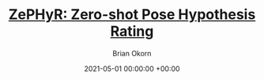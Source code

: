 ---
layout: post
title: '<a href="https://arxiv.org/abs/2104.13526">ZePHyR: Zero-shot Pose Hypothesis
Rating</a>'
date:   2021-05-01 00:00:00 +00:00
image: /images/zephyr2.png
categories: research
author: "Brian Okorn"
authors: <strong>Brian Okorn*</strong>, Qiao Gu*, Martial Hebert, David Held
award: null
bib: "@inproceedings{okorn2021zephyr,\n                    title={Zephyr: Zero-shot\
    \ pose hypothesis rating},\n                    author={Okorn, Brian and Gu, Qiao\
    \ and Hebert, Martial and Held, David},\n                    booktitle={2021 IEEE\
    \ International Conference on Robotics and Automation (ICRA)},\n             \
    \       pages={14141--14148},\n                    year={2021},\n            \
    \        organization={IEEE}\n                  }"
code: https://github.com/r-pad/zephyr
pdf: https://arxiv.org/pdf/2104.13526.pdf
short_id: 2021zephyr
site: https://bokorn.github.io/zephyr/
venue: International Conference of Robotics and Automation (ICRA)
#video: https://www.youtube.com/watch?v=eGcoR7hGQqU
video: https://www.youtube.com/watch?v=iYWXU6vXbq8
video_long: https://www.youtube.com/watch?v=k6ZaSvb9PTw
---